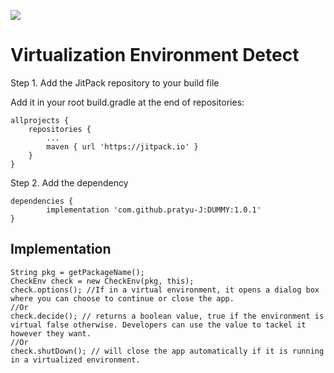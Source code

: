 [![](https://jitpack.io/v/pratyu-J/DUMMY.svg)](https://jitpack.io/#pratyu-J/DUMMY)
# Virtualization Environment Detect

Step 1. Add the JitPack repository to your build file

Add it in your root build.gradle at the end of repositories:

	allprojects {
		repositories {
			...
			maven { url 'https://jitpack.io' }
		}
	}
  
  Step 2. Add the dependency
  
  	dependencies {
	        implementation 'com.github.pratyu-J:DUMMY:1.0.1'
	}

 ## Implementation
 
 	String pkg = getPackageName();
	CheckEnv check = new CheckEnv(pkg, this);
	check.options(); //If in a virtual environment, it opens a dialog box where you can choose to continue or close the app.
	//Or 
	check.decide(); // returns a boolean value, true if the environment is virtual false otherwise. Developers can use the value to tackel it however they want.
	//Or
	check.shutDown(); // will close the app automatically if it is running in a virtualized environment.
